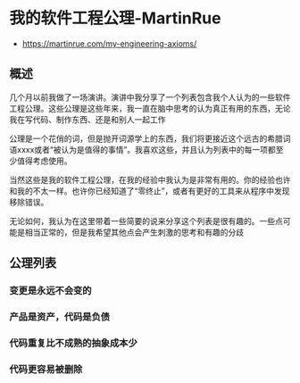 

# 我的软件工程公理-MartinRue

* https://martinrue.com/my-engineering-axioms/


## 概述   
几个月以前我做了一场演讲。演讲中我分享了一个列表包含我个人认为的一些软件工程公理。这些公理是这些年来，我一直在脑中思考的认为真正有用的东西，无论我在写代码、制作东西、还是和别人一起工作  

公理是一个花俏的词，但是抛开词源学上的东西，我们将更接近这个远古的希腊词语xxxx或者“被认为是值得的事情”。我喜欢这些，并且认为列表中的每一项都至少值得考虑使用。  

当然这些是我的软件工程公理，在我的经验中我认为是非常有用的。你的经验也许和我的不太一样。也许你已经知道了“零终止”，或者有更好的工具来从程序中发现移除错误。  

无论如何，我认为在这里带着一些简要的说来分享这个列表是很有趣的。一些点可能是相当正常的，但是我希望其他点会产生刺激的思考和有趣的分歧


## 公理列表

### 变更是永远不会变的



### 产品是资产，代码是负债


### 代码重复比不成熟的抽象成本少


### 代码更容易被删除